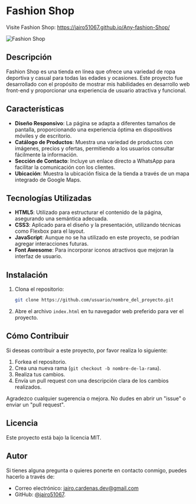 # Fashion Shop
Visite Fashion Shop: https://jairo51067.github.io/Any-fashion-Shop/ 

![Fashion Shop](https://github.com/user-attachments/assets/ff6452e4-4980-44f3-a3ae-92f3ef246978) 


## Descripción
Fashion Shop es una tienda en línea que ofrece una variedad de ropa deportiva y casual para todas las edades y ocasiones. Este proyecto fue desarrollado con el propósito de mostrar mis habilidades en desarrollo web front-end y proporcionar una experiencia de usuario atractiva y funcional.

## Características
- **Diseño Responsivo**: La página se adapta a diferentes tamaños de pantalla, proporcionando una experiencia óptima en dispositivos móviles y de escritorio.
- **Catálogo de Productos**: Muestra una variedad de productos con imágenes, precios y ofertas, permitiendo a los usuarios consultar fácilmente la información.
- **Sección de Contacto**: Incluye un enlace directo a WhatsApp para facilitar la comunicación con los clientes.
- **Ubicación**: Muestra la ubicación física de la tienda a través de un mapa integrado de Google Maps.

## Tecnologías Utilizadas
- **HTML5**: Utilizado para estructurar el contenido de la página, asegurando una semántica adecuada.
- **CSS3**: Aplicado para el diseño y la presentación, utilizando técnicas como Flexbox para el layout.
- **JavaScript**: Aunque no se ha utilizado en este proyecto, se podrían agregar interacciones futuras.
- **Font Awesome**: Para incorporar iconos atractivos que mejoran la interfaz de usuario.

## Instalación
1. Clona el repositorio:
    ```bash
    git clone https://github.com/usuario/nombre_del_proyecto.git
    ```
2. Abre el archivo `index.html` en tu navegador web preferido para ver el proyecto.

## Cómo Contribuir
Si deseas contribuir a este proyecto, por favor realiza lo siguiente:
1. Forkea el repositorio.
2. Crea una nueva rama (`git checkout -b nombre-de-la-rama`).
3. Realiza tus cambios.
4. Envía un pull request con una descripción clara de los cambios realizados.

Agradezco cualquier sugerencia o mejora. No dudes en abrir un "issue" o enviar un "pull request".

## Licencia
Este proyecto está bajo la licencia MIT. 

## Autor
Si tienes alguna pregunta o quieres ponerte en contacto conmigo, puedes hacerlo a través de:
- Correo electrónico: jairo.cardenas.dev@gmail.com 
- GitHub: [@jairo51067](https://github.com/jairo51067). 
